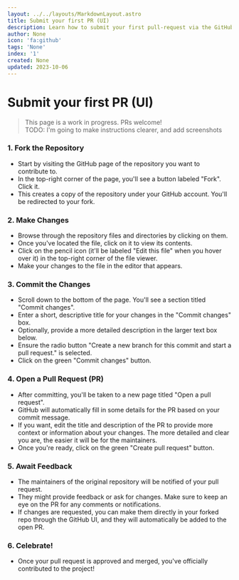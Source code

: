 ```yaml
---
layout: ../../layouts/MarkdownLayout.astro
title: Submit your first PR (UI)
description: Learn how to submit your first pull-request via the GitHub UI.
author: None
icon: 'fa:github'
tags: 'None'
index: '1'
created: None
updated: 2023-10-06
---
```


<!--
  IMPORTANT: Do not edit this file directly!
  It is generated from the /guides directory
-->

# Submit your first PR (UI)

> This page is a work in progress. PRs welcome!<br />
> TODO: I'm going to make instructions clearer, and add screenshots

### 1. Fork the Repository

- Start by visiting the GitHub page of the repository you want to contribute to.
- In the top-right corner of the page, you'll see a button labeled "Fork". Click it.
- This creates a copy of the repository under your GitHub account. You'll be redirected to your fork.

  
### 2. Make Changes

- Browse through the repository files and directories by clicking on them.
- Once you've located the file, click on it to view its contents.
- Click on the pencil icon (it'll be labeled "Edit this file" when you hover over it) in the top-right corner of the file viewer.
- Make your changes to the file in the editor that appears.

### 3. Commit the Changes

- Scroll down to the bottom of the page. You'll see a section titled "Commit changes".
- Enter a short, descriptive title for your changes in the "Commit changes" box.
- Optionally, provide a more detailed description in the larger text box below.
- Ensure the radio button "Create a new branch for this commit and start a pull request." is selected.
- Click on the green "Commit changes" button.

### 4. Open a Pull Request (PR)

- After committing, you'll be taken to a new page titled "Open a pull request".
- GitHub will automatically fill in some details for the PR based on your commit message.
- If you want, edit the title and description of the PR to provide more context or information about your changes. The more detailed and clear you are, the easier it will be for the maintainers.
- Once you're ready, click on the green "Create pull request" button.

### 5. Await Feedback

- The maintainers of the original repository will be notified of your pull request.
- They might provide feedback or ask for changes. Make sure to keep an eye on the PR for any comments or notifications.
- If changes are requested, you can make them directly in your forked repo through the GitHub UI, and they will automatically be added to the open PR.

### 6. Celebrate!

- Once your pull request is approved and merged, you've officially contributed to the project!


<!--
	Article sourced from https://github.com/lissy93/git-into-opensource
	Licensed under MIT License, (C) Alicia Sykes <alicia@as93.net> 2023
	---
	This file was auto-generated at 2023-10-06 22:10:00.379108
	from /home/runner/work/git-into-open-source/git-into-open-source/guides/submit-your-first-pr-ui.md
	using /home/runner/work/git-into-open-source/git-into-open-source/lib/copy_resources_to_site.py
-->

